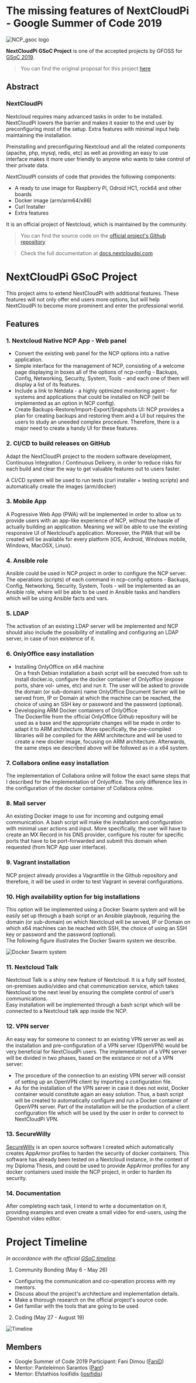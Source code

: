 # The missing features of NextCloudPi - Google Summer of Code 2019

![NCP_gsoc logo](https://lh3.googleusercontent.com/Uyfx2IS5XAwGjKBrJoT9HXHz2tSlehIerZlnrx7C85sXMVmSl-XZu3Al7s-9KmnYWbIOuVLa4cfIVEdS81RoIyigZmeKEuYUKYF5cILAYWdY8_Znh0l6dosKIWiS85s_HkJpGluMYdcgT_s_jfoRpSnNE0DMZ7PVorPaPdLNAVyUwuwspP1X4iWG_xVohvpOeT7xe_KYzOqPGOldhzPjkYSe2M8BPUHk51bHWbKBMsE3Xp5FKPjlG877F5Haes_rMZiZR-0m6iutJZ3JYXFUCdYBbmoEQCQzdWWRzC3mbn4zt3e8eCfO8GWsbEqGeDnIQ3zydu0F4jhOyvMM2xqT-tDhS0MskfZAmrlrGWIfe6IDOI5_csIWCB-K9m2w4pGu-izlcHZET4d_PhvBUTQC4GS8wkIUhJPpGLcHdSuhEDUUlGZFyheRsbEXSUmdRHUpUnkL1BIgP_ZYSNJBvmPxoyD8ghim51rYKmdlDEGLl1cqcu573LsjxStt_7c2seY-dVt2ccfBsfuDveieLhuvzq1Z8FFVqEDwvQw3o7GR62UOi08FoIaSD8QUxAMqr949ztwbQGkP2kydvFKE5jufpwlceVSoShEXFqf9mA1pAVwvaHBlaDe4al_ZDdm_oZu4Y_u0Cv9diS_JT2mII3vLiFHYsBlFLUo=w780-h374-no)

**NextCloudPi GSoC Project** is one of the accepted projects by GFOSS for [GSoC 2019](https://summerofcode.withgoogle.com/about/).

> You can find the original proposal for this project [here](https://storage.googleapis.com/summerofcode-prod.appspot.com/gsoc/core_project/doc/6113984657227776_1554818502_Proposal.pdf?Expires=1557956101&GoogleAccessId=summerofcode-prod%40appspot.gserviceaccount.com&Signature=hN4y0k1e8BqXOc8QTr4DIeeWBI6dIjmmNu%2BrnnSq3fLqq58B3KSvMtbk6Hjxn%2FV3llXabBf21qOm3IPTV0kkcQLriafuzK95zsJEUBTTr2xMErzsyLgi2fhHezWJ%2F%2F7B4126iskkcjC4K9bUqYv0%2FoEtATsOjZ4RRcxbVC%2BeOg4gmQhjTowFQnAa0C2pqa3Hq3c4Y0n8f%2BcMz%2FeB29KSvDYGrJL5%2FGO%2BBHtvuKYhErWqo27A4rgDK8NNLED%2FetHM%2F%2FY0TjDPYzGm5jqEFlMJjVzfUsmxM0oQfxoU8MWdK7ZWDQd8buHRCezMpTt3I%2FmlWhr8MtUprKlP%2Fbwk%2FkD4cQ%3D%3D)

## Abstract

### NextCloudPi

Nextcloud requires many advanced tasks in order to be installed. NextCloudPi lowers the barrier and makes it easier to the end user by preconfiguring most of the setup. Extra features with minimal input help maintaining the installation.

Preinstalling and preconfiguring Nextcloud and all the related components (apache, php, mysql, redis, etc) as well as providing an easy to use interface makes it more user friendly to anyone who wants to take control of their private data.

*NextCloudPi* consists of code that provides the following components:
* A ready to use image for Raspberry Pi, Odroid HC1, rock64 and other boards
* Docker image (arm/arm64/x86)
* Curl Installer
* Extra features

It is an official project of Nextcloud, which is maintained by the community.

> You can find the source code on the [official project's Github repository](https://github.com/nextcloud/nextcloudpi)

> Check the full documentation at [docs.nextcloudpi.com](https://docs.nextcloudpi.com)

# NextCloudPi GSoC Project

This project aims to extend NextCloudPi with additional features. These features will not only offer end users more options, but will help NextCloudPi to become more prominent and enter the professional world.


## Features

### 1. Nextcloud Native NCP App - Web panel

  * Convert the existing web panel for the NCP options into a native application.
  * Simple interface for the management of NCP, consisting of a welcome page displaying in boxes all of the options of ncp-config - Backups, Config, Networking, Security, System, Tools - and each one of them will display a list of its features.
  * Include a link to Netdata - a highly optimized monitoring agent - for systems and applications that could be installed on NCP (will be implemented as an option in NCP config).
  * Create Backups-Restore/Import-Export/Snapshots UI: NCP provides a plan for creating backups and restoring them and a UI but requires the users to study an uneeded complex procedure. Therefore, there is a major need to create a handy UI for these features.

### 2. CI/CD to build releases on GitHub  

Adapt the NextCloudPi project to the modern software development, Continuous Integration / Continuous Delivery, in order to reduce risks for each build and clear the way to get valuable features out to users faster.  

A CI/CD system will be used to run tests (curl installer + testing scripts) and automatically create the images (arm/docker)

### 3. Mobile App  

A Pogressive Web App (PWA) will be implemented in order to allow us to provide users with an app-like experience of NCP, without the hassle of actually building an application. Meaning we will be able to use the existing responsive UI of Nextcloud’s application. Moreover, the PWA that will be created will be available for every platform (iOS, Android, Windows mobile, Windows, MacOSX, Linux).

### 4. Ansible role  

Ansible could be used in NCP project in order to configure the NCP server. The operations (scripts) of each command in ncp-config options - Backups, Config, Networking, Security, System, Tools - will be implemented as an Ansible role, where will be able to be used in Ansible tasks and handlers which will be using Ansible facts and vars.

### 5. LDAP

The activation of an existing LDAP server will be implemented and NCP should also include the possibility of installing and configuring an LDAP server, in case of non existence of it.

### 6. OnlyOffice easy installation  

* Installing OnlyOffice on x64 machine  
    On a fresh Debian installation a bash script will be executed from ssh to install docker.io, configure the docker container of Onlyoffice (expose ports, share vol-
umes, etc) and run it. The user will be asked to provide the domain (or sub-domain) name OnlyOffice Document Server will be served from, IP or Domain at which the machine can be reached, the choice of using an SSH key or password and the password (optional).
* Developping ARM Docker containers of OnlyOffice  
   The Dockerfile from the official OnlyOffice Github repository will be used as a base and the appropriate changes will be made in order to adapt it to ARM architecture.
More specifically, the pre-compiled libraries will be compiled for the ARM architecture and will be used to create a new docker image, focusing on ARM architecture. Afterwards, the same steps we described above will be followed as in a x64 system.

### 7. Collabora online easy installation  

The implementation of Collabora online will follow the exact same steps that I described for the implementation of Onlyoffice. The only difference lies in the configuration of the docker container of Collabora online.

### 8. Mail server

An existing Docker image to use for incoming and outgoing email communication. A bash script will make the installation and configuration with minimal user actions and input. More specifically, the user will have to create an MX Record in his DNS provider, configure his router for specific ports that have to be port-forwarded and submit this domain when requested (from NCP App user interface).

### 9. Vagrant installation

NCP project already provides a Vagrantfile in the Github repository and therefore, it will be used in order to test Vagrant in several configurations.

### 10. High availability option for big installations 

This option will be implemented using a Docker Swarm system and will be easily set up through a bash script or an Ansible playbook, requiring the domain (or sub-domain) on which Nextcloud will be served, IP or Domain on which x64 machines can be reached with SSH, the choice of using an SSH key or password and the password (optional).  
The following figure illustrates the Docker Swarm system we describe.

![Docker Swarm system](https://lh3.googleusercontent.com/8mMQ9WVRkKcjzz1WRlRx34ucduzmvQduACOPo6lzfIXR2IKEkPLXdOvnCtJNV7HIbOLNbR3nO9oGLuvwWF8k_nA3f9vF-EikvtGWVokS3GXr_ORh4oB1NFuBGuxPvOYdzdaWlNqFxcjsoAh1SQEkBsSjO89igF1xMezgUQoU1lzElegbSLdEfv7Zed-C5B8Bl2OvVj8MhCtW3s4n09cMwEtbBy4wA2kxT3YO1tvQCw1-hBp9xIxxCqLzvo2VW6rsBZbbbstoeTY3bWj2ooYFzTYG_Y6wDuxmYplHQ3di4Pap3uUgOker3zbU_mu_9O-J-5pgJ9gDMfyTcuS02DbsPXIKd9Iiisj9Qm4jlt-Ue1IE3CNz1C06EMPiUAdNVC_LBR4fC8_biOWtLq-QhuRccD2ET-uVy4S0l-iP8B5z4K0T4ooHhqe8oZdIKixJQgv67ekZL2RE-J-WTYGaEPp2I0wXncCevotOOD-mGPQhu0g6yjHnAle-TZAuyMYyBMQNpoCSdHR3dQiWjzxPiqw6Wj0gy0x6t70Gji5Fd_wvjxORJVeLwBmuWfoVTkj1PctAwGcBK-A-S0gt8DpZuIpqHmIbYErL9yJGNyAvox4_cDmI9IjiCtecK5FIWOjMmXNTF2r4f0bfnIinUVx7-dlKx4u3IhpLrrU=w681-h363-no)

### 11. Nextcloud Talk

Nextcloud Talk is a shiny new feature of Nextcloud. It is a fully self hosted, on-premises audio/video and chat communication service, which takes Nextcloud to the
next level by ensuring the complete control of user’s communications.  
Easy installation will be implemented through a bash script which will be connected to a Nextcloud talk app inside the NCP.

### 12. VPN server

An easy way for someone to connect to an existing VPN server as well as the installation and pre-configuration of a VPN server (OpenVPN) would be very beneficial for NextCloudPi users. The implementation of a VPN server will be divided in two phases, based on the existance or not of a VPN server:  
  * The procedure of the connection to an existing VPN server will consist of setting up an OpenVPN client by importing a configuration file.
  * As for the installation of the VPN server in case it does not exist, Docker container would constitute again an easy solution. Thus, a bash script will be created to automatically configure and run a Docker container of OpenVPN server. Part of the installation will be the production of a client configuration file which will be used by
the user in order to connect to NextCloudPi VPN.

### 13. SecureWilly

[SecureWilly](https://github.com/FaniD/SecureWilly) is an open source software I created which automatically creates AppArmor profiles to harden the security of docker containers. This software has already been tested on a Nextcloud instance, in the context of my Diploma Thesis, and could be used to provide AppArmor profiles for any docker containers used inside the NCP project, in order to harden its security.

### 14. Documentation

After completing each task, I intend to write a documentation on it, providing examples and even create a small video for end-users, using the Openshot video editor.

# Project Timeline

_In accordance with the official [GSoC timeline](https://summerofcode.withgoogle.com/how-it-works/#timeline)._

1. Community Bonding (May 6 - May 26)
  * Configuring the communication and co-operation process with my mentors.
  * Discuss about the project's architecture and implementation details.
  * Make a thorough research on the official project's source code.
  * Get familiar with the tools that are going to be used.

2. Coding (May 27 - August 19)

![Timeline](https://lh3.googleusercontent.com/yom4jnbJuWRwjUWika9AZG1NLd1D_CzZKCGN0lYdiP64uIqTKnJ_UzB1TUR9dZr9lbyJQ6DoOoKlnqwx38ezufLACluJIbH-E6vl6kOqy8ijNZ89CnveHHCRq76m541gCgd_LIWK79h4cREThFBTZ-915XDdf5wnQ1X1z_sp9CZ5DGGIK2da33MP6eJJJMqHX-FLpfL5WjZYB5EMQY3jM5c39a_VxhAI0wU_8-Inpo8534Bn234dfeWnYVtx3sqmbn5MPvr-myvZE5zMoAzKfDCH9mwypMeeq07me0rsLsb_ttEarjahGxqlj5dpDzU8qCyJrauFvcxqgHio8dUPYGAD1n-3-tjrPMw0kcVLSMw4Zfn30MFAU0h8FeDrasg6STZRlWUQAdEPoZhs0cXDvgFWbKjF8BujQ-kYP1xgxn1i92ZK9_xRtw-lVVEp_tJRjNptNKk7PzXWkX4BFENM1np1OEvTokjxMj3itV7tvN-kF4-hiNgV6J3qJvqj-dgd170Wc5Vv42_QVplWHJhWF1Eaf8nZpeEO6PzOatazIfnVAVXCFf52qz8mEHAiE98wRPCoSYI-88f8e3fHKqoklnhPZ_9-LFpSqDZ0CaMuUwuEcEiBB3xAbylpDmLrZABvOjxEB848gX_yo8i9O3rxZmkbF8HOXLI=w705-h389-no)

## Members

* Google Summer of Code 2019 Participant: Fani Dimou ([FaniD](https://github.com/FaniD))
* Mentor: Panteleimon Sarantos ([Pant](https://github.com/Pant)) 
* Mentor: Efstathios Iosifidis ([iosifidis](https://github.com/iosifidis))
